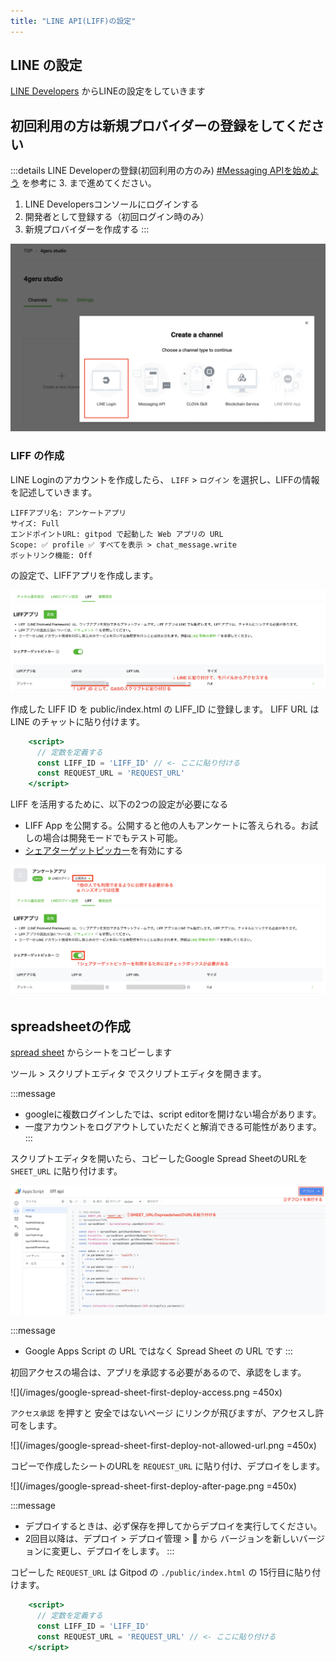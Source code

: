```yaml
---
title: "LINE API(LIFF)の設定"
---
```


## LINE の設定

[LINE Developers](https://developers.line.biz/console/) からLINEの設定をしていきます

## 初回利用の方は新規プロバイダーの登録をしてください
:::details LINE Developerの登録(初回利用の方のみ)
[#Messaging APIを始めよう](https://developers.line.biz/ja/docs/messaging-api/getting-started/) を参考に 3. まで進めてください。

1. LINE Developersコンソールにログインする
2. 開発者として登録する（初回ログイン時のみ）
3. 新規プロバイダーを作成する
:::

![](/images/create-liff-project.png)

### LIFF の作成
LINE Loginのアカウントを作成したら、 `LIFF` > `ログイン` を選択し、LIFFの情報を記述していきます。

```text
LIFFアプリ名: アンケートアプリ
サイズ: Full
エンドポイントURL: gitpod で起動した Web アプリの URL
Scope: ✅ profile ✅ すべてを表示 > chat_message.write
ボットリンク機能: Off
```

の設定で、LIFFアプリを作成します。

![](/images/check-liff-app.png)

作成した LIFF ID を public/index.html の LIFF_ID に登録します。
LIFF URL は LINE のチャットに貼り付けます。

```html:public/index.html
    <script>
      // 定数を定義する
      const LIFF_ID = 'LIFF_ID' // <- ここに貼り付ける
      const REQUEST_URL = 'REQUEST_URL'
    </script>
```

LIFF を活用するために、以下の2つの設定が必要になる
- LIFF App を公開する。公開すると他の人もアンケートに答えられる。お試しの場合は開発モードでもテスト可能。
- [シェアターゲットピッカー](https://developers.line.biz/ja/reference/liff/#share-target-picker)を有効にする

![](/images/other-liff-settings.png)

## spreadsheetの作成

[spread sheet](https://docs.google.com/spreadsheets/u/1/d/1gkb9pAB6qb9KdwxelH0kMtZev1XwDJa9qQtav50FUXE/copy) からシートをコピーします

ツール > スクリプトエディタ でスクリプトエディタを開きます。

:::message
- googleに複数ログインしたでは、script editorを開けない場合があります。
- 一度アカウントをログアウトしていただくと解消できる可能性があります。
:::

スクリプトエディタを開いたら、コピーしたGoogle Spread SheetのURLを `SHEET_URL` に貼り付けます。

![](/images/spread-sheet-setup.png)

:::message
- Google Apps Script の URL ではなく Spread Sheet の URL です
:::

初回アクセスの場合は、アプリを承認する必要があるので、承認をします。

![](/images/google-spread-sheet-first-deploy-access.png =450x)

`アクセス承認` を押すと 安全ではないページ にリンクが飛びますが、アクセスし許可をします。

![](/images/google-spread-sheet-first-deploy-not-allowed-url.png =450x)

コピーで作成したシートのURLを `REQUEST_URL` に貼り付け、デプロイをします。

![](/images/google-spread-sheet-first-deploy-after-page.png =450x)

:::message
- デプロイするときは、必ず保存を押してからデプロイを実行してください。
- 2回目以降は、デプロイ > デプロイ管理 > 📝 から バージョンを新しいバージョンに変更し、デプロイをします。
:::

コピーした `REQUEST_URL` は Gitpod の `./public/index.html` の 15行目に貼り付けます。

```html:public/index.html
    <script>
      // 定数を定義する
      const LIFF_ID = 'LIFF_ID'
      const REQUEST_URL = 'REQUEST_URL' // <- ここに貼り付ける
    </script>
```
